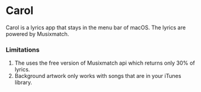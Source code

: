 # Carol
Carol is a lyrics app that stays in the menu bar of macOS. The lyrics are powered by Musixmatch.

### Limitations
1. The uses the free version of Musixmatch api which returns only 30% of lyrics.
2. Background artwork only works with songs that are in your iTunes library.
